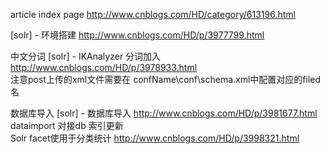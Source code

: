 article index page
http://www.cnblogs.com/HD/category/613196.html

[solr] - 环境搭建
http://www.cnblogs.com/HD/p/3977799.html

中文分词
[solr] - IKAnalyzer 分词加入
http://www.cnblogs.com/HD/p/3978933.html <br>
注意post上传的xml文件需要在  confName\conf\schema.xml中配置对应的filed名

数据库导入
[solr] - 数据库导入
http://www.cnblogs.com/HD/p/3981677.html
dataimport 对接db 索引更新<br>
Solr facet使用于分类统计
http://www.cnblogs.com/HD/p/3998321.html
